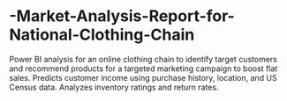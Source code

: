 # -Market-Analysis-Report-for-National-Clothing-Chain
Power BI analysis for an online clothing chain to identify target customers and recommend products for a targeted marketing campaign to boost flat sales. Predicts customer income using purchase history, location, and US Census data. Analyzes inventory ratings and return rates.
